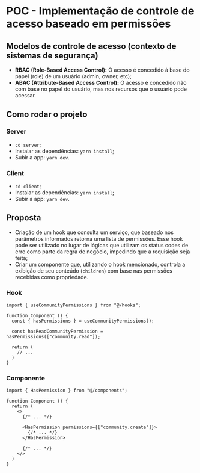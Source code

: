# POC - Implementação de controle de acesso baseado em permissões

## Modelos de controle de acesso (contexto de sistemas de segurança)

- **RBAC (Role-Based Access Control):** O acesso é concedido à base do papel (role) de um usuário (admin, owner, etc);
- **ABAC (Attribute-Based Access Control):** O acesso é concedido não com base no papel do usuário, mas nos recursos que o usuário pode acessar.

## Como rodar o projeto

### Server

- `cd server`;
- Instalar as dependências: `yarn install`;
- Subir a app: `yarn dev`.

### Client

- `cd client`;
- Instalar as dependências: `yarn install`;
- Subir a app: `yarn dev`.

## Proposta

- Criação de um hook que consulta um serviço, que baseado nos parâmetros informados retorna uma lista de permissões. Esse hook pode ser utilizado no lugar de lógicas que utilizam os status codes de erro como parte da regra de negócio, impedindo que a requisição seja feita;
- Criar um componente que, utilizando o hook mencionado, controla a exibição de seu conteúdo (`children`) com base nas permissões recebidas como propriedade.

### Hook

```tsx
import { useCommunityPermissions } from "@/hooks";

function Component () {
  const { hasPermissions } = useCommunityPermissions();

  const hasReadCommunityPermission = hasPermissions(["community.read"]);

  return (
    // ...
  )
}
```

### Componente

```tsx
import { HasPermission } from "@/components";

function Component () {
  return (
    <>
      {/* ... */}

      <HasPermission permissions={["community.create"]}>
        {/* ... */}
      </HasPermission>

      {/* ... */}
    </>
  )
}
```
